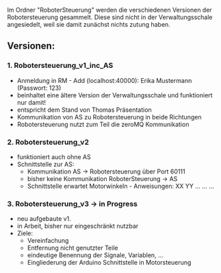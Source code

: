 Im Ordner "RoboterSteuerung" werden die verschiedenen Versionen der
Robotersteuerung gesammelt. Diese sind nicht in der Verwaltungsschale
angesiedelt, weil sie damit zunächst nichts zutung
haben.

## Versionen:

### 1. Robotersteuerung_v1_inc_AS
  - Anmeldung in RM - Add (localhost:40000): Erika Mustermann (Passwort: 123)
  - beinhaltet eine ältere Version der Verwaltungsschale und funktioniert nur
  damit!
  - entspricht dem Stand von Thomas Präsentation
  - Kommunikation von AS zu Robotersteuerung in beide Richtungen
  - Robotersteuerung nutzt zum Teil die zeroMQ Kommunikation

### 2. Robotersteuerung_v2
  - funktioniert auch ohne AS
  - Schnittstelle zur AS:
      - Kommunikation AS -> Robotersteuerung über Port 60111
      - bisher keine Kommunikation RoboterSteuerung -> AS
      - Schnittstelle erwartet Motorwinkeln - Anweisungen: XX YY ... ... ...

### 3. Robotersteuerung_v3 -> in Progress
  - neu aufgebaute v1.  
  - in Arbeit, bisher nur eingeschränkt nutzbar
  - Ziele:
      - Vereinfachung
      - Entfernung nicht genutzter Teile
      - eindeutige Benennung der  Signale, Variablen, ...
      - Eingliederung der Arduino Schnittstelle in Motorsteuerung
